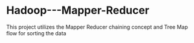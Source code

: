 # Hadoop---Mapper-Reducer
This project utilizes the Mapper Reducer chaining concept and Tree Map flow for sorting the data
